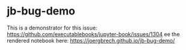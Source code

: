 # jb-bug-demo

This is a demonstrator for this issue: https://github.com/executablebooks/jupyter-book/issues/1304
ee the rendered notebook here: https://joergbrech.github.io/jb-bug-demo/
